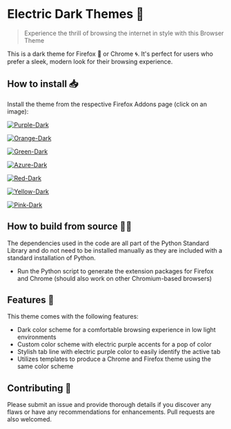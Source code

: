 # Electric Dark Themes 🔮
> Experience the thrill of browsing the internet in style with this Browser Theme

This is a dark theme for Firefox 🦊 or Chrome 🌀. It's perfect for users who prefer a sleek, modern look for their browsing experience.

## How to install 📥

Install the theme from the respective Firefox Addons page (click on an image):

[![Purple-Dark](https://user-images.githubusercontent.com/13234165/232872371-e8723fe4-560f-4bf9-94fd-0039b5bd8f62.png)](https://addons.mozilla.org/en-US/firefox/addon/electric-purple-dark/)

[![Orange-Dark](https://user-images.githubusercontent.com/13234165/232872268-8956a3a0-fd95-4bcc-8de0-f6caf3cd711d.png)](https://addons.mozilla.org/en-US/firefox/addon/electric-orange-dark/)

[![Green-Dark](https://user-images.githubusercontent.com/13234165/232878305-078d7558-84cb-4efb-add0-3140482a8c7b.png)](https://addons.mozilla.org/en-US/firefox/addon/electric-green-dark/)

[![Azure-Dark](https://user-images.githubusercontent.com/13234165/232882065-70bc3e03-b9ee-4f78-87d1-885b168bef79.png)](https://addons.mozilla.org/en-US/firefox/addon/electric-azure-dark/)

[![Red-Dark](https://user-images.githubusercontent.com/13234165/232882515-c8a1e6f9-ca85-4ffe-b11c-6c0039c81a0a.png)](https://addons.mozilla.org/en-US/firefox/addon/electric-red-dark/)

[![Yellow-Dark](https://user-images.githubusercontent.com/13234165/232883688-35a4ab3e-184a-42f0-a859-af11e3fec7df.png)](https://addons.mozilla.org/en-US/firefox/addon/electric-yellow-dark/)

[![Pink-Dark](https://user-images.githubusercontent.com/13234165/232884167-1f7dc203-167a-468e-82b5-2509705b6fc7.png)](https://addons.mozilla.org/en-US/firefox/addon/electric-pink-dark/)

## How to build from source 👨‍💻

The dependencies used in the code are all part of the Python Standard Library and do not need to be installed manually as they are included with a standard installation of Python.
- Run the Python script to generate the extension packages for Firefox and Chrome (should also work on other Chromium-based browsers)

## Features 🎨

This theme comes with the following features:
- Dark color scheme for a comfortable browsing experience in low light environments
- Custom color scheme with electric purple accents for a pop of color
- Stylish tab line with electric purple color to easily identify the active tab
- Utilizes templates to produce a Chrome and Firefox theme using the same color scheme

## Contributing 🤝

Please submit an issue and provide thorough details if you discover any flaws or have any recommendations for enhancements. Pull requests are also welcomed.
